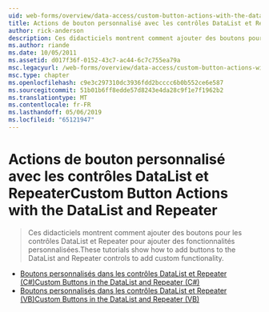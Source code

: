 ```yaml
---
uid: web-forms/overview/data-access/custom-button-actions-with-the-datalist-and-repeater/index
title: Actions de bouton personnalisé avec les contrôles DataList et Repeater | Microsoft Docs
author: rick-anderson
description: Ces didacticiels montrent comment ajouter des boutons pour les contrôles DataList et Repeater pour ajouter des fonctionnalités personnalisées.
ms.author: riande
ms.date: 10/05/2011
ms.assetid: d017f36f-0152-43c7-ac44-6c7c755ea79a
msc.legacyurl: /web-forms/overview/data-access/custom-button-actions-with-the-datalist-and-repeater
msc.type: chapter
ms.openlocfilehash: c9e3c297310dc3936fdd2bcccc6b0b552ce6e587
ms.sourcegitcommit: 51b01b6ff8edde57d8243e4da28c9f1e7f1962b2
ms.translationtype: MT
ms.contentlocale: fr-FR
ms.lasthandoff: 05/06/2019
ms.locfileid: "65121947"
---
```

# <a name="custom-button-actions-with-the-datalist-and-repeater"></a><span data-ttu-id="dcf0d-103">Actions de bouton personnalisé avec les contrôles DataList et Repeater</span><span class="sxs-lookup"><span data-stu-id="dcf0d-103">Custom Button Actions with the DataList and Repeater</span></span>

> <span data-ttu-id="dcf0d-104">Ces didacticiels montrent comment ajouter des boutons pour les contrôles DataList et Repeater pour ajouter des fonctionnalités personnalisées.</span><span class="sxs-lookup"><span data-stu-id="dcf0d-104">These tutorials show how to add buttons to the DataList and Repeater controls to add custom functionality.</span></span>

- [<span data-ttu-id="dcf0d-105">Boutons personnalisés dans les contrôles DataList et Repeater (C#)</span><span class="sxs-lookup"><span data-stu-id="dcf0d-105">Custom Buttons in the DataList and Repeater (C#)</span></span>](custom-buttons-in-the-datalist-and-repeater-cs.md)
- [<span data-ttu-id="dcf0d-106">Boutons personnalisés dans les contrôles DataList et Repeater (VB)</span><span class="sxs-lookup"><span data-stu-id="dcf0d-106">Custom Buttons in the DataList and Repeater (VB)</span></span>](custom-buttons-in-the-datalist-and-repeater-vb.md)
